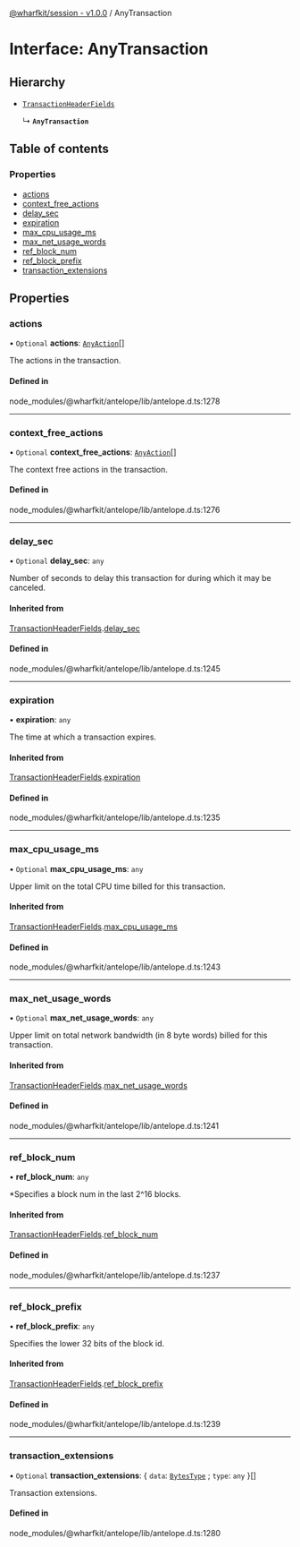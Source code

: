 [@wharfkit/session - v1.0.0](/docs/testREADME.md) / AnyTransaction

# Interface: AnyTransaction

## Hierarchy

- [`TransactionHeaderFields`](/docs/testinterfaces/TransactionHeaderFields.md)

  ↳ **`AnyTransaction`**

## Table of contents

### Properties

- [actions](/docs/testinterfaces/AnyTransaction.md#actions)
- [context\_free\_actions](/docs/testinterfaces/AnyTransaction.md#context_free_actions)
- [delay\_sec](/docs/testinterfaces/AnyTransaction.md#delay_sec)
- [expiration](/docs/testinterfaces/AnyTransaction.md#expiration)
- [max\_cpu\_usage\_ms](/docs/testinterfaces/AnyTransaction.md#max_cpu_usage_ms)
- [max\_net\_usage\_words](/docs/testinterfaces/AnyTransaction.md#max_net_usage_words)
- [ref\_block\_num](/docs/testinterfaces/AnyTransaction.md#ref_block_num)
- [ref\_block\_prefix](/docs/testinterfaces/AnyTransaction.md#ref_block_prefix)
- [transaction\_extensions](/docs/testinterfaces/AnyTransaction.md#transaction_extensions)

## Properties

### actions

• `Optional` **actions**: [`AnyAction`](/docs/testinterfaces/AnyAction.md)[]

The actions in the transaction.

#### Defined in

node_modules/@wharfkit/antelope/lib/antelope.d.ts:1278

___

### context\_free\_actions

• `Optional` **context\_free\_actions**: [`AnyAction`](/docs/testinterfaces/AnyAction.md)[]

The context free actions in the transaction.

#### Defined in

node_modules/@wharfkit/antelope/lib/antelope.d.ts:1276

___

### delay\_sec

• `Optional` **delay\_sec**: `any`

Number of seconds to delay this transaction for during which it may be canceled.

#### Inherited from

[TransactionHeaderFields](/docs/testinterfaces/TransactionHeaderFields.md).[delay_sec](/docs/testinterfaces/TransactionHeaderFields.md#delay_sec)

#### Defined in

node_modules/@wharfkit/antelope/lib/antelope.d.ts:1245

___

### expiration

• **expiration**: `any`

The time at which a transaction expires.

#### Inherited from

[TransactionHeaderFields](/docs/testinterfaces/TransactionHeaderFields.md).[expiration](/docs/testinterfaces/TransactionHeaderFields.md#expiration)

#### Defined in

node_modules/@wharfkit/antelope/lib/antelope.d.ts:1235

___

### max\_cpu\_usage\_ms

• `Optional` **max\_cpu\_usage\_ms**: `any`

Upper limit on the total CPU time billed for this transaction.

#### Inherited from

[TransactionHeaderFields](/docs/testinterfaces/TransactionHeaderFields.md).[max_cpu_usage_ms](/docs/testinterfaces/TransactionHeaderFields.md#max_cpu_usage_ms)

#### Defined in

node_modules/@wharfkit/antelope/lib/antelope.d.ts:1243

___

### max\_net\_usage\_words

• `Optional` **max\_net\_usage\_words**: `any`

Upper limit on total network bandwidth (in 8 byte words) billed for this transaction.

#### Inherited from

[TransactionHeaderFields](/docs/testinterfaces/TransactionHeaderFields.md).[max_net_usage_words](/docs/testinterfaces/TransactionHeaderFields.md#max_net_usage_words)

#### Defined in

node_modules/@wharfkit/antelope/lib/antelope.d.ts:1241

___

### ref\_block\_num

• **ref\_block\_num**: `any`

*Specifies a block num in the last 2^16 blocks.

#### Inherited from

[TransactionHeaderFields](/docs/testinterfaces/TransactionHeaderFields.md).[ref_block_num](/docs/testinterfaces/TransactionHeaderFields.md#ref_block_num)

#### Defined in

node_modules/@wharfkit/antelope/lib/antelope.d.ts:1237

___

### ref\_block\_prefix

• **ref\_block\_prefix**: `any`

Specifies the lower 32 bits of the block id.

#### Inherited from

[TransactionHeaderFields](/docs/testinterfaces/TransactionHeaderFields.md).[ref_block_prefix](/docs/testinterfaces/TransactionHeaderFields.md#ref_block_prefix)

#### Defined in

node_modules/@wharfkit/antelope/lib/antelope.d.ts:1239

___

### transaction\_extensions

• `Optional` **transaction\_extensions**: { `data`: [`BytesType`](/docs/testREADME.md#bytestype) ; `type`: `any`  }[]

Transaction extensions.

#### Defined in

node_modules/@wharfkit/antelope/lib/antelope.d.ts:1280
